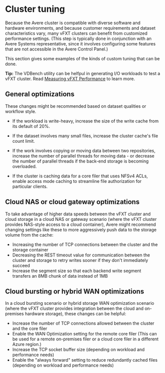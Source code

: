 # Cluster tuning

Because the Avere cluster is compatible with diverse software and hardware environments, and because customer requirements and dataset characteristics vary, many vFXT clusters can benefit from customized performance settings. (This step is typically done in conjunction with an Avere Systems representative, since it involves configuring some features that are not accessible in the Avere Control Panel.)

This section gives some examples of the kinds of custom tuning that can be done.

**Tip:** The VDBench utility can be helfpul in generating I/O workloads to test a vFXT cluster. Read [Measuring vFXT Performance](../vdbench.md) to learn more. 

## General optimizations

These changes might be recommended based on dataset qualities or workflow style. 

- If the workload is write-heavy, increase the size of the write cache from its default of 20%. 

- If the dataset involves many small files, increase the cluster cache's file count limit. 

- If the work involves copying or moving data between two repositories, increase the number of parallel threads for moving data - or decrease the number of parallel threads if the back-end storage is becoming overloaded.

- If the cluster is caching data for a core filer that uses NFSv4 ACLs, enable access mode caching to streamline file authorization for particular clients.

## Cloud NAS or cloud gateway optimizations

To take advantage of higher data speeds between the vFXT cluster and cloud storage in a cloud NAS or gateway scenario (where the vFXT cluster provides NAS-style access to a cloud container), Avere might recommend changing settings like these to more aggressively push data to the storage volume from the cache: 

- Increasing the number of TCP connections between the cluster and the storage container
- Decreasing the REST timeout value for communication between the cluster and storage to retry writes sooner if they don't immediately succeed  
- Increase the segment size so that each backend write segment transfers an 8MB chunk of data instead of 1MB

## Cloud bursting or hybrid WAN optimizations

In a cloud bursting scenario or hybrid storage WAN optimization scenario (where the vFXT cluster provides integration between the cloud and on-premises hardware storage), these changes can be helpful:

- Increase the number of TCP connections allowed between the cluster and the core filer
- Enable the WAN Optimization setting for the remote core filer (This can be used for a remote on-premises filer or a cloud core filer in a different Azure region.)
- Increase the TCP socket buffer size (depending on workload and performance needs)
- Enable the "always forward" setting to reduce redundantly cached files (depending on workload and performance needs)
